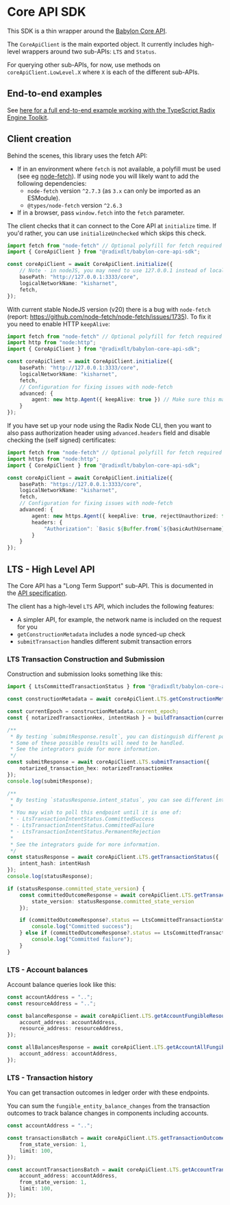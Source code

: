 # Core API SDK

This SDK is a thin wrapper around the [Babylon Core API](https://docs-babylon.radixdlt.com/main/apis/api-specification.html).

The `CoreApiClient` is the main exported object. It currently includes high-level wrappers around two sub-APIs: `LTS` and `Status`.

For querying other sub-APIs, for now, use methods on `coreApiClient.LowLevel.X` where `X` is each of the different sub-APIs.

## End-to-end examples

See [here for a full end-to-end example working with the TypeScript Radix Engine Toolkit](https://github.com/radixdlt/typescript-radix-engine-toolkit/tree/main/examples/core-e2e-example).

## Client creation

Behind the scenes, this library uses the fetch API:
* If in an environment where `fetch` is not available, a polyfill must be used (see eg [node-fetch](https://www.npmjs.com/package/node-fetch)).
  If using node you will likely want to add the following dependencies:
  * `node-fetch` version `^2.7.3` (as `3.x` can only be imported as an ESModule).
  * `@types/node-fetch` version `^2.6.3`
* If in a browser, pass `window.fetch` into the `fetch` parameter.

The client checks that it can connect to the Core API at `initialize` time. If you'd rather, you can use `initializeUnchecked` which skips this check.

```typescript
import fetch from "node-fetch" // Optional polyfill for fetch required if running in nodeJS - we recommend version 2.7.3 
import { CoreApiClient } from "@radixdlt/babylon-core-api-sdk";

const coreApiClient = await CoreApiClient.initialize({
    // Note - in nodeJS, you may need to use 127.0.0.1 instead of localhost
    basePath: "http://127.0.0.1:3333/core",
    logicalNetworkName: "kisharnet",
    fetch,
});

```

With current stable NodeJS version (v20) there is a bug with `node-fetch` (report: https://github.com/node-fetch/node-fetch/issues/1735). To fix it you need to enable HTTP `keepAlive`:
```typescript
import fetch from "node-fetch" // Optional polyfill for fetch required if running in nodeJS - we recommend version 2.7.3 
import http from "node:http";
import { CoreApiClient } from "@radixdlt/babylon-core-api-sdk";

const coreApiClient = await CoreApiClient.initialize({
    basePath: "http://127.0.0.1:3333/core",
    logicalNetworkName: "kisharnet",
    fetch,
    // Configuration for fixing issues with node-fetch
    advanced: {
        agent: new http.Agent({ keepAlive: true }) // Make sure this matches the basePath protocol (http/https)
    }
});

```

If you have set up your node using the Radix Node CLI, then you want to also pass authorization header using `advanced.headers` field
and disable checking the (self signed) certificates:

```typescript
import fetch from "node-fetch" // Optional polyfill for fetch required if running in nodeJS - we recommend version 2.7.3 
import https from "node:http";
import { CoreApiClient } from "@radixdlt/babylon-core-api-sdk";

const coreApiClient = await CoreApiClient.initialize({
    basePath: "https://127.0.0.1:3333/core",
    logicalNetworkName: "kisharnet",
    fetch,
    // Configuration for fixing issues with node-fetch
    advanced: {
        agent: new https.Agent({ keepAlive: true, rejectUnauthorized: false }), // Make sure this matches the basePath protocol (http/https)
        headers: {
            "Authorization": `Basic ${Buffer.from(`${basicAuthUsername}:${basicAuthPassword}`).toString("base64")}`
        }
    }
});

```

## LTS - High Level API

The Core API has a "Long Term Support" sub-API. This is documented in the [API specification](https://docs-babylon.radixdlt.com/main/apis/api-specification.html).

The client has a high-level `LTS` API, which includes the following features:
* A simpler API, for example, the network name is included on the request for you
* `getConstructionMetadata` includes a node synced-up check
* `submitTransaction` handles different submit transaction errors

### LTS Transaction Construction and Submission

Construction and submission looks something like this:

```typescript
import { LtsCommittedTransactionStatus } from "@radixdlt/babylon-core-api-sdk";

const constructionMetadata = await coreApiClient.LTS.getConstructionMetadata();

const currentEpoch = constructionMetadata.current_epoch;
const { notarizedTransactionHex, intentHash } = buildTransaction(currentEpoch, ...);

/**
 * By testing `submitResponse.result`, you can distinguish different possible results
 * Some of these possible results will need to be handled.
 * See the integrators guide for more information.
 */
const submitResponse = await coreApiClient.LTS.submitTransaction({
    notarized_transaction_hex: notarizedTransactionHex
});
console.log(submitResponse);

/**
 * By testing `statusResponse.intent_status`, you can see different intent statuses.
 *
 * You may wish to poll this endpoint until it is one of:
 * - LtsTransactionIntentStatus.CommittedSuccess
 * - LtsTransactionIntentStatus.CommittedFailure
 * - LtsTransactionIntentStatus.PermanentRejection
 * 
 * See the integrators guide for more information.
 */
const statusResponse = await coreApiClient.LTS.getTransactionStatus({
    intent_hash: intentHash
});
console.log(statusResponse);

if (statusResponse.committed_state_version) {
    const committedOutcomeResponse = await coreApiClient.LTS.getTransactionOutcome({
        state_version: statusResponse.committed_state_version
    });

    if (committedOutcomeResponse?.status == LtsCommittedTransactionStatus.Success) {
        console.log("Committed success");
    } else if (committedOutcomeResponse?.status == LtsCommittedTransactionStatus.Failure) {
        console.log("Committed failure");
    } 
}
```

### LTS - Account balances

Account balance queries look like this:

```typescript
const accountAddress = "..";
const resourceAddress = "..";

const balanceResponse = await coreApiClient.LTS.getAccountFungibleResourceBalance({
    account_address: accountAddress,
    resource_address: resourceAddress,
});

const allBalancesResponse = await coreApiClient.LTS.getAccountAllFungibleResourceBalances({
    account_address: accountAddress,
}); 
```

### LTS - Transaction history

You can get transaction outcomes in ledger order with these endpoints.

You can sum the `fungible_entity_balance_changes` from the transaction outcomes to track balance changes in components including accounts.

```typescript
const accountAddress = "..";

const transactionsBatch = await coreApiClient.LTS.getTransactionOutcomes({
    from_state_version: 1,
    limit: 100,
});

const accountTransactionsBatch = await coreApiClient.LTS.getAccountTransactionOutcomes({
    account_address: accountAddress,
    from_state_version: 1,
    limit: 100,
}); 
```